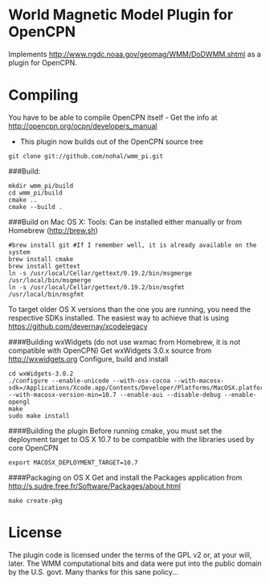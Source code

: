 World Magnetic Model Plugin for OpenCPN
=======================================
Implements http://www.ngdc.noaa.gov/geomag/WMM/DoDWMM.shtml as a plugin for OpenCPN.

Compiling
=========
You have to be able to compile OpenCPN itself - Get the info at http://opencpn.org/ocpn/developers_manual

* This plugin now builds out of the OpenCPN source tree
```
git clone git://github.com/nohal/wmm_pi.git
```

###Build:
```
mkdir wmm_pi/build
cd wmm_pi/build
cmake ..
cmake --build .
```

###Build on Mac OS X:
Tools: Can be installed either manually or from Homebrew (http://brew.sh)
```
#brew install git #If I remember well, it is already available on the system
brew install cmake
brew install gettext
ln -s /usr/local/Cellar/gettext/0.19.2/bin/msgmerge /usr/local/bin/msgmerge
ln -s /usr/local/Cellar/gettext/0.19.2/bin/msgfmt /usr/local/bin/msgfmt
```

To target older OS X versions than the one you are running, you need the respective SDKs installed. The easiest way to achieve that is using https://github.com/devernay/xcodelegacy

####Building wxWidgets
(do not use wxmac from Homebrew, it is not compatible with OpenCPN)
Get wxWidgets 3.0.x source from http://wxwidgets.org
Configure, build and install
```
cd wxWidgets-3.0.2
./configure --enable-unicode --with-osx-cocoa --with-macosx-sdk=/Applications/Xcode.app/Contents/Developer/Platforms/MacOSX.platform/Developer/SDKs/MacOSX10.7.sdk/ --with-macosx-version-min=10.7 --enable-aui --disable-debug --enable-opengl
make
sudo make install
```

####Building the plugin
Before running cmake, you must set the deployment target to OS X 10.7 to be compatible with the libraries used by core OpenCPN
```
export MACOSX_DEPLOYMENT_TARGET=10.7
```

####Packaging on OS X
Get and install the Packages application from http://s.sudre.free.fr/Software/Packages/about.html
```
make create-pkg
```

License
=======
The plugin code is licensed under the terms of the GPL v2 or, at your will, later. The WMM computational bits and data were put into the public domain by the U.S. govt. Many thanks for this sane policy...
